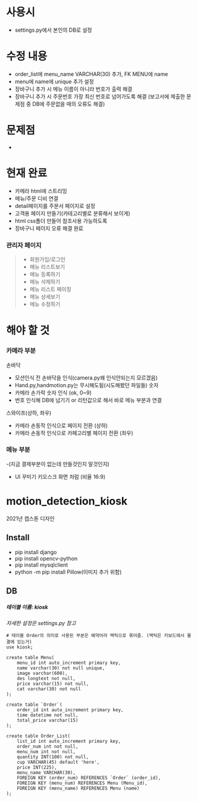 # 사용시
- settings.py에서 본인의 DB로 설정

# 수정 내용
- order_list에 menu_name VARCHAR(30) 추가, FK MENU에 name
- menu에 name에 unique 추가 설정
- 장바구니 추가 시 메뉴 이름이 아니라 번호가 출력 해결 
- 장바구니 추가 시 주문번호 가장 최신 번호로 넘어가도록 해결
  (보고서에 제출한 문제점 중 DB에 주문없을 때의 오류도 해결)

# 문제점
-

# 현재 완료
- 카메라 html에 스트리밍
- 메뉴/주문 디비 연결
- detail페이지를 주문서 페이지로 설정
- 고객용 페이지 만들기(카테고리별로 분류해서 보이게)
- html css폴더 만들어 참조사용 가능하도록
- 장바구니 페이지 오류 해결 완료
### 관리자 페이지
> - 회원가입/로그인 
> - 메뉴 리스트보기
> - 메뉴 등록하기
> - 메뉴 삭제하기
> - 메뉴 리스트 페이징 
> - 메뉴 상세보기
> - 메뉴 수정하기

# 해야 할 것
### 카메라 부분
손바닥 
- 모션인식 전 손바닥을 인식(camera.py왜 인식안되는지 모르겠음)
- Hand.py,handmotion.py는 무시해도됨(시도해봤던 파일들)
숫자
- 카메라 손가락 숫자 인식 (ok, 0~9)
- 번호 인식해  DB에 넘기기 or 리턴값으로 해서 바로 메뉴 부분과 연결

스와이프(상하, 좌우)
- 카메라 손동작 인식으로 페이지 전환 (상하)
- 카메라 손동작 인식으로 카페고리별 페이지 전환 (좌우)
  
### 메뉴 부분
-(지금 결제부분이 없는데 만들것인지 말것인지)
- UI 꾸미기 키오스크 화면 처럼 (비율 16:9)


# motion_detection_kiosk
2021년 캡스톤 디자인

## Install
- pip install django
- pip install opencv-python
- pip install mysqlclient
- python -m pip install Pillow(이미지 추가 위함)

## DB
##### 테이블 이름: kiosk
*자세한 설정은 settings.py 참고*

```mysql
# 테이블 Order의 의미로 사용된 부분은 예약어라 백틱으로 묶어줌. (백틱은 키보드에서 물결에 있는거)  
use kiosk;

create table Menu(
    menu_id int auto_increment primary key,
    name varchar(30) not null unique,
    image varchar(600),
    des longtext not null,
    price varchar(15) not null,
    cat varchar(30) not null
);

create table `Order`(  
    order_id int auto_increment primary key,
    time datetime not null,
    total_price varchar(15)
);

create table Order_List(
    list_id int auto_increment primary key,
    order_num int not null,
    menu_num int not null,
    quantity INT(100) not null,
    cup VARCHAR(45) default 'here',
    price INT(225),
    menu_name VARCHAR(30),
    FOREIGN KEY (order_num) REFERENCES `Order` (order_id),
	FOREIGN KEY (menu_num) REFERENCES Menu (Menu_id),
	FOREIGN KEY (menu_name) REFERENCES Menu (name)
);
```
